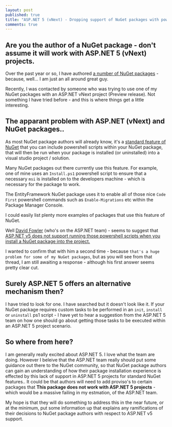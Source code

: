 ```yaml
---
layout: post
published: true
title: "ASP.NET 5 (vNext) - Dropping support of NuGet packages with powershell scripts?"
comments: true
---
```


## Are you the author of a NuGet package - don't assume it will work with ASP.NET 5 (vNext) projects.

Over the past year or so, I have authored [a number of NuGet packages](https://www.nuget.org/packages?q=darrell.tunnell) - because, well... I am just an all around great guy.

Recently, I was contacted by someone who was trying to use one of my NuGet packages with an ASP.NET vNext project (Preview release). Not something I have tried before - and this is where things get a little interesting.

## The apparant problem with ASP.NET (vNext) and NuGet packages..

As most NuGet package authors will already know, it's a [standard feature of NuGet](http://docs.nuget.org/docs/creating-packages/creating-and-publishing-a-package#Automatically_Running_PowerShell_Scripts_During_Package_Installation_and_Removal) that you can include powershell scripts within your NuGet package, that will then be run when your package is installed (or uninstalled) into a visual studio project / solution. 

Many NuGet packages out there currently use this feature. For example, one of mine uses an `Install.ps1` powershell script to ensure that a necessary `msi` is installed on to the developers machine - which is necessary for the package to work.

The EntityFramework NuGet package uses it to enable all of those nice `Code First` powershell commands such as `Enable-Migrations` etc within the Package Manager Console.

I could easily list plenty more examples of packages that use this feature of NuGet.

Well [David Fowler](http://forums.asp.net/members/davidfowl.aspx ) (who's on the ASP.NET team) - seems to suggest that [ASP.NET v5 does not support running those powershell scripts when you install a NuGet package into the project.](http://forums.asp.net/t/2027698.aspx?Error+while+adding+NuGet+package+to+ASP+NET+vNext+project) 

I wanted to confirm that with him a second time - because `that's a huge problem for some of my NuGet packages`, but as you will see from that thread, I am still awaiting a response - although his first answer seems pretty clear cut.

## Surely ASP.NET 5 offers an alternative mechanism then?
I have tried to look for one. I have searched but it doesn't look like it. If your NuGet package requires custom tasks to be performed in an `init`, `install` or `uninstall` ps1 script - I have yet to hear a suggestion from the ASP.NET 5 team on how one should go about getting those tasks to be executed within an ASP.NET 5 project scenario.
 

## So where from here?
I am generally really excited about ASP.NET 5. I love what the team are doing. However I beleive that the ASP.NET team really should put some guidance out there to the NuGet community, so that NuGet package authors can gain an understanding of how their package installation experience is effected by this lack of support in ASP.NET 5 projects for standard NuGet features.. It could be that authors will need to add proviso's to certain packages that **This package does not work with ASP.NET 5 projects** - which would be a massive failing in my estmation, of the ASP.NET team. 

My hope is that they will do something to address this in the near future, or at the minimum, put some information up that explains any ramifications of their decisions to NuGet package authors with respect to ASP.NET v5 support.


